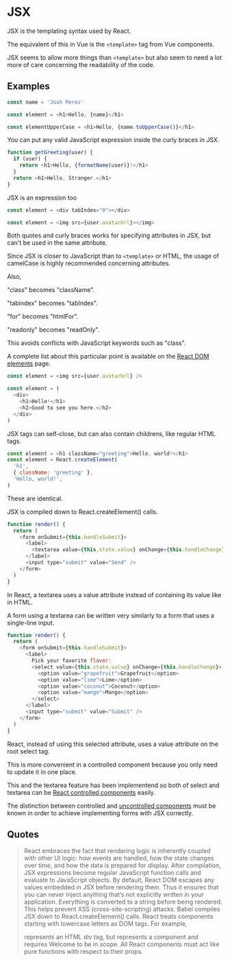 # JSX

JSX is the templating syntax used by React.

The equivalent of this in Vue is the `<template>` tag from Vue components.

JSX seems to allow more things than `<template>` but also seem to need a lot more of care concerning the readability of the code.

## Examples

```javascript
const name = 'Josh Perez'

const element = <h1>Hello, {name}</h1>

const elementUpperCase = <h1>Hello, {name.toUpperCase()}</h1>
```

You can put any valid JavaScript expression inside the curly braces in JSX.

```javascript
function getGreeting(user) {
  if (user) {
    return <h1>Hello, {formatName(user)}!</h1>
  }
  return <h1>Hello, Stranger.</h1>
}
```

JSX is an expression too

```javascript
const element = <div tabIndex="0"></div>

const element = <img src={user.avatarUrl}></img>
```

Both quotes and curly braces works for specifying attributes in JSX, but can't be used in the same attribute.

Since JSX is closer to JavaScript than to `<template>` or HTML, the usage of camelCase is highly recommended concerning attributes.

Also,

"class" becomes "className".

"tabindex" becomes "tabIndex".

"for" becomes "htmlFor".

"readonly" becomes "readOnly".

This avoids conflicts with JavaScript keywords such as "class".

A complete list about this particular point is available on the [React DOM elements](https://reactjs.org/docs/dom-elements.html) page.

```javascript
const element = <img src={user.avatarUrl} />

const element = (
  <div>
    <h1>Hello!</h1>
    <h2>Good to see you here.</h2>
  </div>
)
```

JSX tags can self-close, but can also contain childrens, like regular HTML tags.

```javascript
const element = <h1 className="greeting">Hello, world!</h1>
const element = React.createElement(
  'h1',
  { className: 'greeting' },
  'Hello, world!',
)
```

These are identical.

JSX is compiled down to React.createElement() calls.

```javascript
function render() {
  return (
    <form onSubmit={this.handleSubmit}>
      <label>
        <textarea value={this.state.value} onChange={this.handleChange} />
      </label>
      <input type="submit" value="Send" />
    </form>
  )
}
```

In React, a textarea uses a value attribute instead of containing its value like in HTML.

A form using a textarea can be written very similarly to a form that uses a single-line input.

```javascript
function render() {
  return (
    <form onSubmit={this.handleSubmit}>
      <label>
        Pick your favorite flavor:
        <select value={this.state.value} onChange={this.handleChange}>
          <option value="grapefruit">Grapefruit</option>
          <option value="lime">Lime</option>
          <option value="coconut">Coconut</option>
          <option value="mango">Mango</option>
        </select>
      </label>
      <input type="submit" value="Submit" />
    </form>
  )
}
```

React, instead of using this selected attribute, uses a value attribute on the root select tag.

This is more convenient in a controlled component because you only need to update it in one place.

This and the textarea feature has been implementend so both of select and textarea can be [React controlled components](https://reactjs.org/docs/forms.html#controlled-components) easily.

The distinction between controlled and [uncontrolled components](https://reactjs.org/docs/uncontrolled-components.html) must be known in order to achieve implementing forms with JSX correctly.

## Quotes

> React embraces the fact that rendering logic is inherently coupled with other UI logic: how events are handled, how the state changes over time, and how the data is prepared for display.
> After compilation, JSX expressions become regular JavaScript function calls and evaluate to JavaScript objects.
> By default, React DOM escapes any values embedded in JSX before rendering them. Thus it ensures that you can never inject anything that’s not explicitly written in your application. Everything is converted to a string before being rendered. This helps prevent XSS (cross-site-scripting) attacks.
> Babel compiles JSX down to React.createElement() calls.
> React treats components starting with lowercase letters as DOM tags. For example, <div /> represents an HTML div tag, but <Welcome /> represents a component and requires Welcome to be in scope.
> All React components must act like pure functions with respect to their props.
